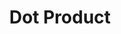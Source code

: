 ---
title: "Dot Product"

categories: ['']

tags: ['Dot', 'Product']

arabic: ['الضرب النقطي']

publishers: ['معجم مصطلحات التعلم الآلي والتعلم العميق وعلم البيانات']

types: "word"

slug: ""
---